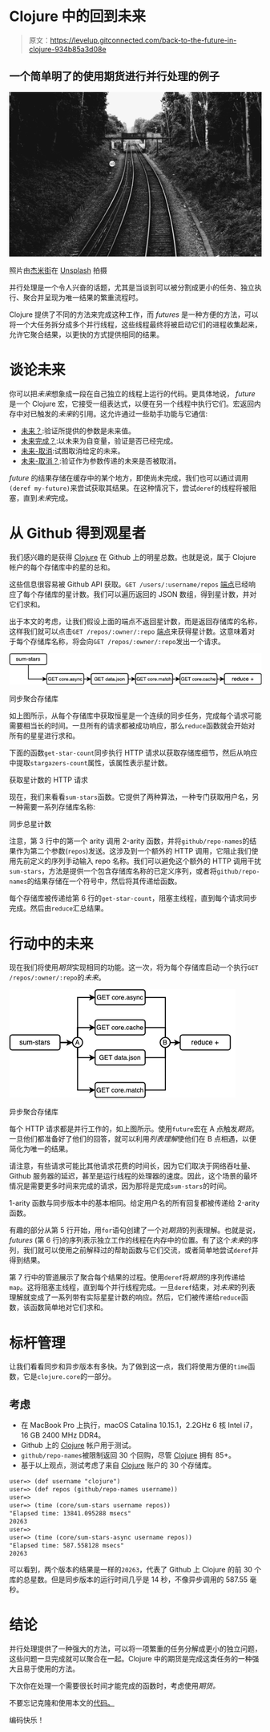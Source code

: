 # Clojure 中的回到未来

> 原文：<https://levelup.gitconnected.com/back-to-the-future-in-clojure-934b85a3d08e>

## 一个简单明了的使用期货进行并行处理的例子

![](img/07153bc3ac373f5a71a8bb5822291f6b.png)

照片由[杰米街](https://unsplash.com/@jamie452?utm_source=unsplash&utm_medium=referral&utm_content=creditCopyText)在 [Unsplash](https://unsplash.com/s/photos/parallel?utm_source=unsplash&utm_medium=referral&utm_content=creditCopyText) 拍摄

并行处理是一个令人兴奋的话题，尤其是当谈到可以被分割成更小的任务、独立执行、聚合并呈现为唯一结果的繁重流程时。

Clojure 提供了不同的方法来完成这种工作，而 *futures* 是一种方便的方法，可以将一个大任务拆分成多个并行线程，这些线程最终将被启动它们的进程收集起来，允许它聚合结果，以更快的方式提供相同的结果。

# 谈论未来

你可以把*未来*想象成一段在自己独立的线程上运行的代码。更具体地说， *future* 是一个 Clojure 宏，它接受一组表达式，以便在另一个线程中执行它们。宏返回内存中对已触发的*未来*的引用。这允许通过一些助手功能与它通信:

*   [未来？](https://clojuredocs.org/clojure.core/future_q):验证所提供的参数是未来值。
*   [未来完成？](https://clojuredocs.org/clojure.core/future-done_q):以未来为自变量，验证是否已经完成。
*   [未来-取消](https://clojuredocs.org/clojure.core/future-cancel):试图取消给定的未来。
*   [未来-取消？](https://clojuredocs.org/clojure.core/future-cancelled_q):验证作为参数传递的未来是否被取消。

*future* 的结果存储在缓存中的某个地方，即使尚未完成，我们也可以通过调用`(deref my-future)`来尝试获取其结果。在这种情况下，尝试`deref`的线程将被阻塞，直到*未来*完成。

# 从 Github 得到观星者

我们感兴趣的是获得 [Clojure](https://github.com/clojure) 在 Github 上的明星总数。也就是说，属于 Clojure 帐户的每个存储库中的星的总和。

这些信息很容易被 Github API 获取。`GET /users/:username/repos` [端点](https://developer.github.com/v3/repos/#list-user-repositories)已经响应了每个存储库的星计数。我们可以遍历返回的 JSON 数组，得到星计数，并对它们求和。

出于本文的考虑，让我们假设上面的端点不返回星计数，而是返回存储库的名称，这样我们就可以点击`GET /repos/:owner/:repo` [端点](https://developer.github.com/v3/repos/#get)来获得星计数。这意味着对于每个存储库名称，将会向`GET /repos/:owner/:repo`发出一个请求。

![](img/ef6f4cc7528d76caee56cf4b0ff64132.png)

同步聚合存储库

如上图所示，从每个存储库中获取恒星是一个连续的同步任务，完成每个请求可能需要相当长的时间。一旦所有的请求都被成功响应，那么`reduce`函数就会开始对所有的星星进行求和。

下面的函数`get-star-count`同步执行 HTTP 请求以获取存储库细节，然后从响应中提取`stargazers-count`属性，该属性表示星计数。

获取星计数的 HTTP 请求

现在，我们来看看`sum-stars`函数。它提供了两种算法，一种专门获取用户名，另一种需要一系列存储库名称:

同步总星计数

注意，第 3 行中的第一个 arity 调用 2-arity 函数，并将`github/repo-names`的结果作为第二个参数(`repos`)发送。这涉及到一个额外的 HTTP 调用，它阻止我们使用先前定义的序列手动输入 repo 名称。我们可以避免这个额外的 HTTP 调用干扰`sum-stars`，方法是提供一个包含存储库名称的已定义序列，或者将`github/repo-names`的结果存储在一个符号中，然后将其传递给函数。

每个存储库被传递给第 6 行的`get-star-count`，阻塞主线程，直到每个请求同步完成。然后由`reduce`汇总结果。

# 行动中的未来

现在我们将使用*期货*实现相同的功能。这一次，将为每个存储库启动一个执行`GET /repos/:owner/:repo`的*未来*。

![](img/e72fbc32e5e66ffc19dea352c5d5a382.png)

异步聚合存储库

每个 HTTP 请求都是并行工作的，如上图所示。使用`future`宏在 A 点触发*期货*。一旦他们都准备好了他们的回答，就可以利用*列表理解*使他们在 B 点相遇，以便简化为唯一的结果。

请注意，有些请求可能比其他请求花费的时间长，因为它们取决于网络吞吐量、Github 服务器的延迟，甚至是运行线程的处理器的速度。因此，这个场景的最坏情况是需要更多时间来完成的请求，因为那将是完成`sum-stars`的时间。

1-arity 函数与同步版本中的基本相同。给定用户名的所有回复都被传递给 2-arity 函数。

有趣的部分从第 5 行开始，用`for`语句创建了一个对*期货*的列表理解。也就是说， *futures* (第 6 行)的序列表示独立工作的线程在内存中的位置。有了这个*未来*的序列，我们就可以使用之前解释过的帮助函数与它们交流，或者简单地尝试`deref`并得到结果。

第 7 行中的管道展示了聚合每个结果的过程。使用`deref`将*期货*的序列传递给`map`。这将阻塞主线程，直到每个并行线程完成。一旦`deref`结束，对*未来*的列表理解就变成了一系列带有实际星星计数的响应。然后，它们被传递给`reduce`函数，该函数简单地对它们求和。

# 标杆管理

让我们看看同步和异步版本有多快。为了做到这一点，我们将使用方便的`time`函数，它是`clojure.core`的一部分。

## 考虑

*   在 MacBook Pro 上执行，macOS Catalina 10.15.1，2.2GHz 6 核 Intel i7，16 GB 2400 MHz DDR4。
*   Github 上的 [Clojure](https://github.com/clojure) 帐户用于测试。
*   `github/repo-names`被限制返回 30 个回购，尽管 [Clojure](https://github.com/clojure) 拥有 85+。
*   基于以上观点，测试考虑了来自 [Clojure](https://github.com/clojure) 账户的 30 个存储库。

```
user=> (def username "clojure")
user=> (def repos (github/repo-names username))
user=>
user=> (time (core/sum-stars username repos))
"Elapsed time: 13841.095288 msecs"
20263
user=>
user=> (time (core/sum-stars-async username repos))
"Elapsed time: 587.558128 msecs"
20263 
```

可以看到，两个版本的结果是一样的`20263`，代表了 Github 上 Clojure 的前 30 个库的总星数。但是同步版本的运行时间几乎是 14 秒，不像异步调用的 587.55 毫秒。

# 结论

并行处理提供了一种强大的方法，可以将一项繁重的任务分解成更小的独立问题，这些问题一旦完成就可以聚合在一起。Clojure 中的期货是完成这类任务的一种强大且易于使用的方法。

下次你在处理一个需要很长时间才能完成的函数时，考虑使用*期货。*

不要忘记克隆和使用本文的[代码。](https://github.com/jovannypcg/parallel-processing)

编码快乐！